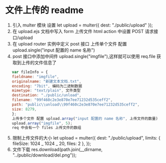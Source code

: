 # 文件上传的 readme

1. 引入 multer 模块 设置 let upload = multer({ dest: "./public/upload" });
2. 在 upload.ejs 文档中写入 form 上传文件 html action 中设置 POST 请求接口/upload
3. 在 upload router 实例中定义 post 接口 上传单个文件 配置 upload.single("input 配置的 name 名称")
4. post 接口中添加中间件 upload.single("imgfile"),这样就可以使用 req.file 获取到上传的文件信息了

```js
   var fileInfo = {
   fieldname: "imgfile",
   originalname: "新建文本文档.txt",
   encoding: "7bit", 编码为二进制数据
   mimetype: "text/plain", 文件类型
   destination: "./public/unload",
   filename: "99f460c2e3e870e7ee71232d535ceff2",
   path: "public\\unload\\99f460c2e3e870e7ee71232d535ceff2",
   size: 8279,
   };
   上传多个文件 配置 upload.array("input 配置的 name 名称", 上传文件的数量)
   upload.array("imgfile", 5);
   req 中会有一个 files 上传文件的数组
```

5. 限制上传文件的大小
   let upload = multer({
   dest: "./public/upload",
   limits: { fileSize: 1024 _ 1024 _ 20, files: 2 },
   });
6. 文件下载
   res.download(path.join(\_\_dirname, "../public/download/del.png"));
